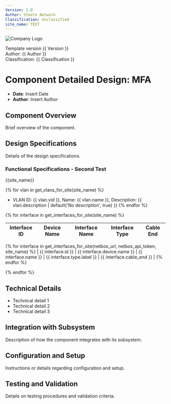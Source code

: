 ```yaml
---
Version: 1.0
Author: Steele Network
Classification: Unclassified
site_name: TEST
---
```


![Company Logo](/common_images/companylogo.png)


Template version {{ Version }}<br>
Author: {{ Author }}<br>
Classification: {{ Classification }}<br>

# Component Detailed Design: MFA

- **Date**: Insert Date
- **Author**: Insert Author

## Component Overview
Brief overview of the component.

## Design Specifications
Details of the design specifications.

### Functional Specifications - Second Test
{{site_name}}

{% for vlan in get_vlans_for_site(site_name) %}
- VLAN ID: {{ vlan.vid }}, Name: {{ vlan.name }}, Description: {{ vlan.description | default('No description', true) }}
{% endfor %}

{% for interface in get_interfaces_for_site(site_name) %}

| Interface ID | Device Name | Interface Name | Interface Type | Cable End |
|--------------|-------------|----------------|----------------|-----------|
{% for interface in get_interfaces_for_site(netbox_url, netbox_api_token, site_name) %}
| {{ interface.id }} | {{ interface.device.name }} | {{ interface.name }} | {{ interface.type.label }} | {{ interface.cable_end }} |
{% endfor %}

{% endfor %}

## Technical Details
- Technical detail 1
- Technical detail 2
- Technical detail 3

## Integration with Subsystem
Description of how the component integrates with its subsystem.

## Configuration and Setup
Instructions or details regarding configuration and setup.

## Testing and Validation
Details on testing procedures and validation criteria.
